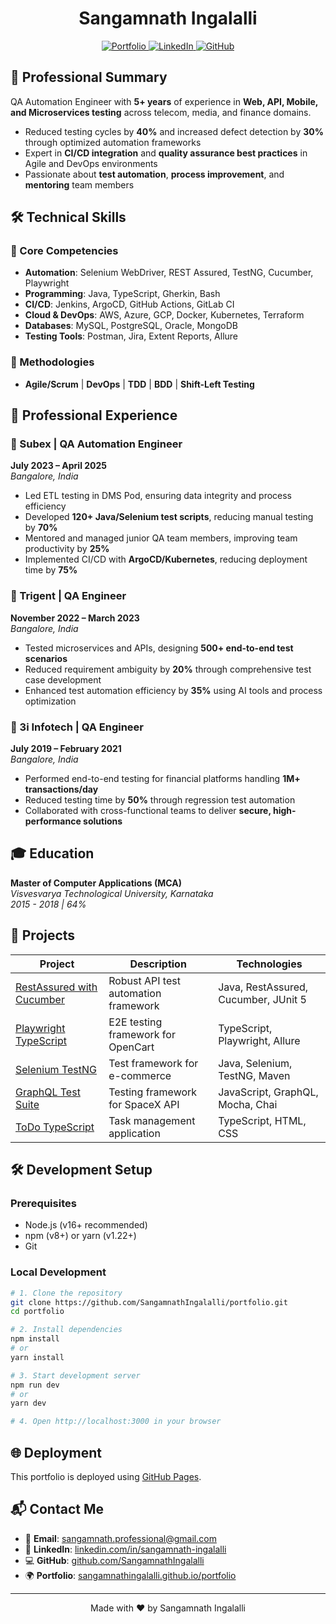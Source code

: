 <div align="center">
  <h1>Sangamnath Ingalalli</h1>
  <p>
    <a href="https://sangamnathingalalli.github.io/portfolio/" target="_blank">
      <img src="https://img.shields.io/badge/Portfolio-4285F4?style=for-the-badge&logo=google-chrome&logoColor=white" alt="Portfolio">
    </a>
    <a href="https://linkedin.com/in/sangamnath-ingalalli" target="_blank">
      <img src="https://img.shields.io/badge/LinkedIn-0077B5?style=for-the-badge&logo=linkedin&logoColor=white" alt="LinkedIn">
    </a>
    <a href="https://github.com/SangamnathIngalalli" target="_blank">
      <img src="https://img.shields.io/badge/GitHub-100000?style=for-the-badge&logo=github&logoColor=white" alt="GitHub">
    </a>
  </p>
</div>

## 🚀 Professional Summary

QA Automation Engineer with **5+ years** of experience in **Web, API, Mobile, and Microservices testing** across telecom, media, and finance domains. 

- Reduced testing cycles by **40%** and increased defect detection by **30%** through optimized automation frameworks
- Expert in **CI/CD integration** and **quality assurance best practices** in Agile and DevOps environments
- Passionate about **test automation**, **process improvement**, and **mentoring** team members

## 🛠️ Technical Skills

### 🚀 Core Competencies
- **Automation**: Selenium WebDriver, REST Assured, TestNG, Cucumber, Playwright
- **Programming**: Java, TypeScript, Gherkin, Bash
- **CI/CD**: Jenkins, ArgoCD, GitHub Actions, GitLab CI
- **Cloud & DevOps**: AWS, Azure, GCP, Docker, Kubernetes, Terraform
- **Databases**: MySQL, PostgreSQL, Oracle, MongoDB
- **Testing Tools**: Postman, Jira, Extent Reports, Allure

### 🔄 Methodologies
- **Agile/Scrum** | **DevOps** | **TDD** | **BDD** | **Shift-Left Testing**

## 💼 Professional Experience

### 🏢 Subex | QA Automation Engineer
**July 2023 – April 2025**  
*Bangalore, India*
- Led ETL testing in DMS Pod, ensuring data integrity and process efficiency
- Developed **120+ Java/Selenium test scripts**, reducing manual testing by **70%**
- Mentored and managed junior QA team members, improving team productivity by **25%**
- Implemented CI/CD with **ArgoCD/Kubernetes**, reducing deployment time by **75%**

### 🏢 Trigent | QA Engineer
**November 2022 – March 2023**  
*Bangalore, India*
- Tested microservices and APIs, designing **500+ end-to-end test scenarios**
- Reduced requirement ambiguity by **20%** through comprehensive test case development
- Enhanced test automation efficiency by **35%** using AI tools and process optimization

### 🏦 3i Infotech | QA Engineer
**July 2019 – February 2021**  
*Bangalore, India*
- Performed end-to-end testing for financial platforms handling **1M+ transactions/day**
- Reduced testing time by **50%** through regression test automation
- Collaborated with cross-functional teams to deliver **secure, high-performance solutions**

## 🎓 Education

**Master of Computer Applications (MCA)**  
*Visvesvarya Technological University, Karnataka*  
*2015 - 2018 | 64%*

## 🚀 Projects

| Project | Description | Technologies |
|---------|-------------|--------------|
| [RestAssured with Cucumber](https://github.com/SangamnathIngalalli/RestAssurredCucmber) | Robust API test automation framework | Java, RestAssured, Cucumber, JUnit 5 |
| [Playwright TypeScript](https://github.com/SangamnathIngalalli/Playwright-Typescript) | E2E testing framework for OpenCart | TypeScript, Playwright, Allure |
| [Selenium TestNG](https://github.com/SangamnathIngalalli/Selenium-TestNg) | Test framework for e-commerce | Java, Selenium, TestNG, Maven |
| [GraphQL Test Suite](https://github.com/SangamnathIngalalli/GraphQLTestSuite) | Testing framework for SpaceX API | JavaScript, GraphQL, Mocha, Chai |
| [ToDo TypeScript](https://github.com/SangamnathIngalalli/ToDo-TypeScript) | Task management application | TypeScript, HTML, CSS |

## 🛠️ Development Setup

### Prerequisites
- Node.js (v16+ recommended)
- npm (v8+) or yarn (v1.22+)
- Git

### Local Development

```bash
# 1. Clone the repository
git clone https://github.com/SangamnathIngalalli/portfolio.git
cd portfolio

# 2. Install dependencies
npm install
# or
yarn install

# 3. Start development server
npm run dev
# or
yarn dev

# 4. Open http://localhost:3000 in your browser
```

## 🌐 Deployment

This portfolio is deployed using [GitHub Pages](https://sangamnathingalalli.github.io/portfolio/).

## 📬 Contact Me

- 📧 **Email**: [sangamnath.professional@gmail.com](mailto:sangamnath.professional@gmail.com)
- 💼 **LinkedIn**: [linkedin.com/in/sangamnath-ingalalli](https://www.linkedin.com/in/sangamnath-ingalalli/)
- 💻 **GitHub**: [github.com/SangamnathIngalalli](https://github.com/SangamnathIngalalli)
- 🌍 **Portfolio**: [sangamnathingalalli.github.io/portfolio](https://sangamnathingalalli.github.io/portfolio/)

---

<div align="center">
  <p>Made with ❤️ by Sangamnath Ingalalli</p>
</div>
